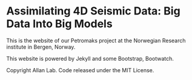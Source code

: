 # Assimilating 4D Seismic Data: Big Data Into Big Models
This is the website of our Petromaks project at the Norwegian Research institute in Bergen, Norway.

This website is powered by Jekyll and some Bootstrap, Bootwatch.

Copyright Allan Lab. Code released under the MIT License.
